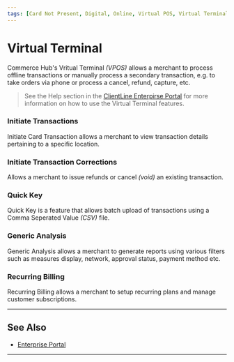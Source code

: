 ```yaml
---
tags: [Card Not Present, Digital, Online, Virtual POS, Virtual Terminal]
---
```


# Virtual Terminal

Commerce Hub's Vritual Terminal _(VPOS)_ allows a merchant to process offline transactions or manually process a secondary transaction, e.g. to take orders via phone or process a cancel, refund, capture, etc.

<!-- theme: info -->
> See the Help section in the [ClientLine Enterpirse Portal](https://www.businesstrack.com) for more information on how to use the Virtual Terminal features.

### Initiate Transactions

Initiate Card Transaction allows a merchant to view transaction details pertaining to a specific location. 

### Initiate Transaction Corrections

Allows a merchant to issue refunds or cancel _(void)_ an existing transaction.

### Quick Key

Quick Key is a feature that allows batch upload of transactions using a Comma Seperated Value _(CSV)_ file.

### Generic Analysis

Generic Analysis allows a merchant to generate reports using various filters such as measures display, network, approval status, payment method etc.

### Recurring Billing

Recurring Billing allows a merchant to setup recurring plans and manage customer subscriptions.

---

## See Also

- [Enterprise Portal](?path=docs/Resources/Guides/Enterprise-Portal/Enterprise-Portal.md)

---
